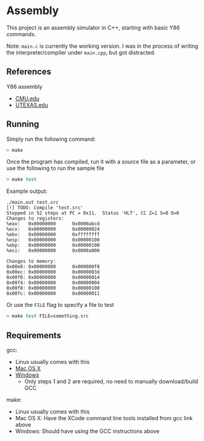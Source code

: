 # Assembly

This project is an assembly simulator in C++, starting with basic Y86
commands.

Note: `main.c` is currently the working version. I was in the process of
writing the interpreter/compiler under `main.cpp`, but got distracted.

## References

Y86 assembly
- [CMU.edu](http://csapp.cs.cmu.edu/public/ch4-preview.pdf)
- [UTEXAS.edu](https://www.cs.utexas.edu/users/witchel/429/lectures/ISA_1.pdf)

## Running

Simply run the following command:
```bash
> make
```

Once the program has compiled, run it with a source file as a parameter, or use
the following to run the sample file
```bash
> make test
```

Example output:
```
./main.out test.src
[!] TODO: Compile 'test.src'
Stopped in 52 steps at PC = 0x11.  Status 'HLT', CC Z=1 S=0 O=0
Changes to registers:
%eax:   0x00000000      0x0000abcd
%ecx:   0x00000000      0x00000024
%ebx:   0x00000000      0xffffffff
%esp:   0x00000000      0x00000100
%ebp:   0x00000000      0x00000100
%esi:   0x00000000      0x0000a000

Changes to memory:
0x00e8: 0x00000000      0x000000f8
0x00ec: 0x00000000      0x0000003d
0x00f0: 0x00000000      0x00000014
0x00f4: 0x00000000      0x00000004
0x00f8: 0x00000000      0x00000100
0x00fc: 0x00000000      0x00000011
```

Or use the `FILE` flag to specify a file to test
```bash
> make test FILE=something.src
```

## Requirements

gcc:
- Linux usually comes with this
- [Mac OS X](https://www.mkyong.com/mac/how-to-install-gcc-compiler-on-mac-os-x/)
- [Windows](http://preshing.com/20141108/how-to-install-the-latest-gcc-on-windows/)
  - Only steps 1 and 2 are required, no need to manually download/build GCC

make:
- Linux usually comes with this
- Mac OS X: Have the XCode command line tools installed from gcc link above
- Windows: Should have using the GCC instructions above
